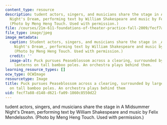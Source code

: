 ```yaml
---
content_type: resource
description: tudent actors, singers, and musicians share the stage in A Midsummer
  Night's Dream, performing text by William Shakespeare and music by Felix Mendelssohn.
  (Photo by Meng Heng Touch. Used with permission.)
file: /courses/21m-611-foundations-of-theater-practice-fall-2009/fecf7a88d148d621fa091860c8550d22_21m-611f09-th.jpg
file_type: image/jpeg
image_metadata:
  caption: Student actors, singers, and musicians share the stage in _A Midsummer
    Night's Dream_, performing text by William Shakespeare and music by Felix Mendelssohn.
    (Photo by Meng Heng Touch. Used with permission.)
  credit: ''
  image-alt: Puck pursues Peaseblossom across a clearing, surrounded by large paper
    lanterns on tall bamboo poles. An orchestra plays behind them.
learning_resource_types: []
ocw_type: OCWImage
resourcetype: Image
title: Puck pursues Peaseblossom across a clearing, surrounded by large paper lanterns
  on tall bamboo poles. An orchestra plays behind them
uid: fecf7a88-d148-d621-fa09-1860c8550d22
---
```

tudent actors, singers, and musicians share the stage in A Midsummer Night's Dream, performing text by William Shakespeare and music by Felix Mendelssohn. (Photo by Meng Heng Touch. Used with permission.)

